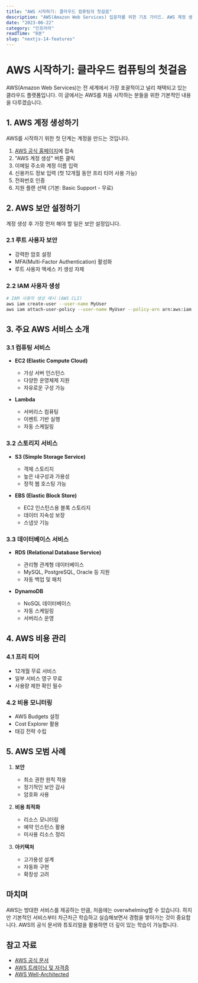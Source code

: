 ```yaml
---
title: "AWS 시작하기: 클라우드 컴퓨팅의 첫걸음"
description: "AWS(Amazon Web Services) 입문자를 위한 기초 가이드. AWS 계정 생성부터 주요 서비스 소개까지 알아봅니다."
date: "2023-06-22"
category: "인프라라"
readTime: "8분"
slug: "nextjs-14-features"
---
```


# AWS 시작하기: 클라우드 컴퓨팅의 첫걸음

AWS(Amazon Web Services)는 전 세계에서 가장 포괄적이고 널리 채택되고 있는 클라우드 플랫폼입니다. 이 글에서는 AWS를 처음 시작하는 분들을 위한 기본적인 내용을 다루겠습니다.

## 1. AWS 계정 생성하기

AWS를 시작하기 위한 첫 단계는 계정을 만드는 것입니다.

1. [AWS 공식 홈페이지](https://aws.amazon.com)에 접속
2. "AWS 계정 생성" 버튼 클릭
3. 이메일 주소와 계정 이름 입력
4. 신용카드 정보 입력 (첫 12개월 동안 프리 티어 사용 가능)
5. 전화번호 인증
6. 지원 플랜 선택 (기본: Basic Support - 무료)

## 2. AWS 보안 설정하기

계정 생성 후 가장 먼저 해야 할 일은 보안 설정입니다.

### 2.1 루트 사용자 보안

- 강력한 암호 설정
- MFA(Multi-Factor Authentication) 활성화
- 루트 사용자 액세스 키 생성 자제

### 2.2 IAM 사용자 생성

```bash
# IAM 사용자 생성 예시 (AWS CLI)
aws iam create-user --user-name MyUser
aws iam attach-user-policy --user-name MyUser --policy-arn arn:aws:iam::aws:policy/AdministratorAccess
```

## 3. 주요 AWS 서비스 소개

### 3.1 컴퓨팅 서비스

- **EC2 (Elastic Compute Cloud)**
  - 가상 서버 인스턴스
  - 다양한 운영체제 지원
  - 자유로운 구성 가능

- **Lambda**
  - 서버리스 컴퓨팅
  - 이벤트 기반 실행
  - 자동 스케일링

### 3.2 스토리지 서비스

- **S3 (Simple Storage Service)**
  - 객체 스토리지
  - 높은 내구성과 가용성
  - 정적 웹 호스팅 가능

- **EBS (Elastic Block Store)**
  - EC2 인스턴스용 블록 스토리지
  - 데이터 지속성 보장
  - 스냅샷 기능

### 3.3 데이터베이스 서비스

- **RDS (Relational Database Service)**
  - 관리형 관계형 데이터베이스
  - MySQL, PostgreSQL, Oracle 등 지원
  - 자동 백업 및 패치

- **DynamoDB**
  - NoSQL 데이터베이스
  - 자동 스케일링
  - 서버리스 운영

## 4. AWS 비용 관리

### 4.1 프리 티어

- 12개월 무료 서비스
- 일부 서비스 영구 무료
- 사용량 제한 확인 필수

### 4.2 비용 모니터링

- AWS Budgets 설정
- Cost Explorer 활용
- 태깅 전략 수립

## 5. AWS 모범 사례

1. **보안**
   - 최소 권한 원칙 적용
   - 정기적인 보안 감사
   - 암호화 사용

2. **비용 최적화**
   - 리소스 모니터링
   - 예약 인스턴스 활용
   - 미사용 리소스 정리

3. **아키텍처**
   - 고가용성 설계
   - 자동화 구현
   - 확장성 고려

## 마치며

AWS는 방대한 서비스를 제공하는 만큼, 처음에는 overwhelming할 수 있습니다. 하지만 기본적인 서비스부터 차근차근 학습하고 실습해보면서 경험을 쌓아가는 것이 중요합니다. AWS의 공식 문서와 튜토리얼을 활용하면 더 깊이 있는 학습이 가능합니다.

## 참고 자료

- [AWS 공식 문서](https://docs.aws.amazon.com)
- [AWS 트레이닝 및 자격증](https://aws.amazon.com/training/)
- [AWS Well-Architected](https://aws.amazon.com/architecture/well-architected/) 